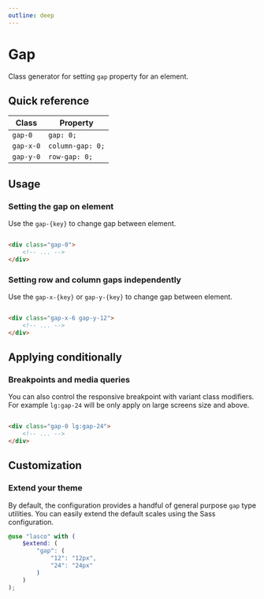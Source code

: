 ```yaml
---
outline: deep
---
```


# Gap

Class generator for setting `gap` property for an element.

## Quick reference

| Class     | Property         |
|-----------|------------------|
| `gap-0`   | `gap: 0;`        |
| `gap-x-0` | `column-gap: 0;` |
| `gap-y-0` | `row-gap: 0;`    |

## Usage

### Setting the gap on element

Use the `gap-{key}` to change gap between element.

```html

<div class="gap-0">
    <!-- ... -->
</div>
```

### Setting row and column gaps independently

Use the `gap-x-{key}` or `gap-y-{key}` to change gap between element.

```html

<div class="gap-x-6 gap-y-12">
    <!-- ... -->
</div>
```

## Applying conditionally

### Breakpoints and media queries

You can also control the responsive breakpoint with variant class modifiers. For example `lg:gap-24` will be only apply
on large screens size and above.

```html

<div class="gap-0 lg:gap-24">
    <!-- ... -->
</div>
```

## Customization

### Extend your theme

By default, the configuration provides a handful of general purpose `gap` type utilities. You can easily extend the
default scales using the Sass configuration.

```scss
@use "lasco" with (
    $extend: (
        "gap": (
            "12": "12px",
            "24": "24px"
        )
    )
);
```
